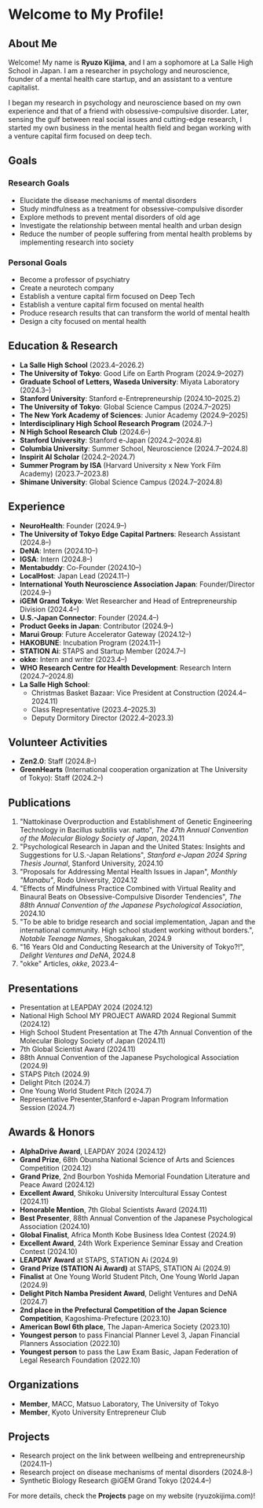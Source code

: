 # Welcome to My Profile!

## About Me
Welcome! My name is **Ryuzo Kijima**, and I am a sophomore at La Salle High School in Japan. I am a researcher in psychology and neuroscience, founder of a mental health care startup, and an assistant to a venture capitalist.

I began my research in psychology and neuroscience based on my own experience and that of a friend with obsessive-compulsive disorder. Later, sensing the gulf between real social issues and cutting-edge research, I started my own business in the mental health field and began working with a venture capital firm focused on deep tech.

## Goals

### Research Goals
- Elucidate the disease mechanisms of mental disorders
- Study mindfulness as a treatment for obsessive-compulsive disorder
- Explore methods to prevent mental disorders of old age
- Investigate the relationship between mental health and urban design
- Reduce the number of people suffering from mental health problems by implementing research into society

### Personal Goals
- Become a professor of psychiatry
- Create a neurotech company
- Establish a venture capital firm focused on Deep Tech
- Establish a venture capital firm focused on mental health
- Produce research results that can transform the world of mental health
- Design a city focused on mental health

## Education & Research
- **La Salle High School** (2023.4–2026.2)
- **The University of Tokyo**: Good Life on Earth Program (2024.9–2027)
- **Graduate School of Letters, Waseda University**: Miyata Laboratory (2024.3–)
- **Stanford University**: Stanford e-Entrepreneurship (2024.10–2025.2)
- **The University of Tokyo**: Global Science Campus (2024.7–2025)
- **The New York Academy of Sciences**: Junior Academy (2024.9–2025)
- **Interdisciplinary High School Research Program** (2024.7–)
- **N High School Research Club** (2024.6–)
- **Stanford University**: Stanford e-Japan (2024.2–2024.8)
- **Columbia University**: Summer School, Neuroscience (2024.7–2024.8)
- **Inspirit AI Scholar** (2024.2–2024.7)
- **Summer Program by ISA** (Harvard University x New York Film Academy) (2023.7–2023.8)
- **Shimane University**: Global Science Campus (2024.7–2024.8)

## Experience
- **NeuroHealth**: Founder (2024.9–)
- **The University of Tokyo Edge Capital Partners**: Research Assistant (2024.8–)
- **DeNA**: Intern (2024.10–)
- **IGSA**: Intern (2024.8–)
- **Mentabuddy**: Co-Founder (2024.10–)
- **LocalHost**: Japan Lead (2024.11–)
- **International Youth Neuroscience Association Japan**: Founder/Director (2024.9–)
- **iGEM Grand Tokyo**: Wet Researcher and Head of Entrepreneurship Division (2024.4–)
- **U.S.-Japan Connector**: Founder (2024.4–)
- **Product Geeks in Japan**: Contributor (2024.9–)
- **Marui Group**: Future Accelerator Gateway (2024.12–)
- **HAKOBUNE**: Incubation Program (2024.11–)
- **STATION Ai**: STAPS and Startup Member (2024.7–)
- **okke**: Intern and writer (2023.4–)
- **WHO Research Centre for Health Development**: Research Intern (2024.7–2024.8)
- **La Salle High School**:
  - Christmas Basket Bazaar: Vice President at Construction (2024.4–2024.11)
  - Class Representative (2023.4–2025.3)
  - Deputy Dormitory Director (2022.4–2023.3)

## Volunteer Activities
- **Zen2.0**: Staff (2024.8–)
- **GreenHearts** (International cooperation organization at The University of Tokyo): Staff (2024.2–)

## Publications
1. "Nattokinase Overproduction and Establishment of Genetic Engineering Technology in Bacillus subtilis var. natto", *The 47th Annual Convention of the Molecular Biology Society of Japan*, 2024.11
2. "Psychological Research in Japan and the United States: Insights and Suggestions for U.S.-Japan Relations", *Stanford e-Japan 2024 Spring Thesis Journal*, Stanford University, 2024.10
3. "Proposals for Addressing Mental Health Issues in Japan", *Monthly "Manabu"*, Rodo University, 2024.12
4. "Effects of Mindfulness Practice Combined with Virtual Reality and Binaural Beats on Obsessive-Compulsive Disorder Tendencies", *The 88th Annual Convention of the Japanese Psychological Association*, 2024.10
5. "To be able to bridge research and social implementation, Japan and the international community. High school student working without borders.", *Notable Teenage Names*, Shogakukan, 2024.9
6. "16 Years Old and Conducting Research at the University of Tokyo?!", *Delight Ventures and DeNA*, 2024.8
7. "okke" Articles, *okke*, 2023.4–

## Presentations
- Presentation at LEAPDAY 2024 (2024.12)
- National High School MY PROJECT AWARD 2024 Regional Summit (2024.12)
- High School Student Presentation at The 47th Annual Convention of the Molecular Biology Society of Japan (2024.11)
- 7th Global Scientist Award (2024.11)
- 88th Annual Convention of the Japanese Psychological Association (2024.9)
- STAPS Pitch (2024.9)
- Delight Pitch (2024.7)
- One Young World Student Pitch (2024.7)
- Representative Presenter,Stanford e-Japan Program Information Session (2024.7)

## Awards & Honors
- **AlphaDrive Award**, LEAPDAY 2024 (2024.12)
- **Grand Prize**, 68th Obunsha National Science of Arts and Sciences Competition (2024.12)
- **Grand Prize**, 2nd Bourbon Yoshida Memorial Foundation Literature and Peace Award (2024.12)
- **Excellent Award**, Shikoku University Intercultural Essay Contest (2024.11)
- **Honorable Mention**, 7th Global Scientists Award (2024.11)
- **Best Presenter**, 88th Annual Convention of the Japanese Psychological Association (2024.10)
- **Global Finalist**, Africa Month Kobe Business Idea Contest (2024.9)
- **Excellent Award**, 24th Work Experience Seminar Essay and Creation Contest (2024.10)
- **LEAPDAY Award** at STAPS, STATION Ai (2024.9)
- **Grand Prize (STATION Ai Award)** at STAPS, STATION Ai (2024.9)
- **Finalist** at One Young World Student Pitch, One Young World Japan (2024.9)
- **Delight Pitch Namba President Award**, Delight Ventures and DeNA (2024.7)
- **2nd place in the Prefectural Competition of the Japan Science Competition**, Kagoshima-Prefecture (2023.10)
- **American Bowl 6th place**, The Japan-America Society (2023.10)
- **Youngest person** to pass Financial Planner Level 3,  Japan Financial Planners Association (2022.10)
- **Youngest person** to pass the Law Exam Basic, Japan Federation of Legal Research Foundation (2022.10)

## Organizations
- **Member**, MACC, Matsuo Laboratory, The University of Tokyo
- **Member**, Kyoto University Entrepreneur Club

## Projects
- Research project on the link between wellbeing and entrepreneurship (2024.11–)
- Research project on disease mechanisms of mental disorders (2024.8–)
- Synthetic Biology Research @iGEM Grand Tokyo (2024.4–)

For more details, check the **Projects** page on my website (ryuzokijima.com)!

